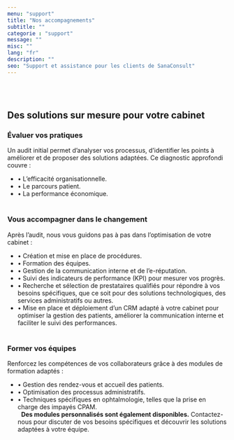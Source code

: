 ```yaml
---
menu: "support"
title: "Nos accompagnements"
subtitle: ""
categorie : "support"
message: ""
misc: ""
lang: "fr"
description: ""
seo: "Support et assistance pour les clients de SanaConsult"
---
```

\
&nbsp;
## Des solutions sur mesure pour votre cabinet
### Évaluer vos pratiques
Un audit initial permet d’analyser vos processus, d’identifier les points à améliorer et de proposer des solutions adaptées. Ce diagnostic approfondi couvre :
- •	L’efficacité organisationnelle.
- •	Le parcours patient.
- •	La performance économique.
\
&nbsp;
### Vous accompagner dans le changement
Après l’audit, nous vous guidons pas à pas dans l’optimisation de votre cabinet :
- •	Création et mise en place de procédures.
- •	Formation des équipes.
- •	Gestion de la communication interne et de l’e-réputation.
- •	Suivi des indicateurs de performance (KPI) pour mesurer vos progrès.
- •	Recherche et sélection de prestataires qualifiés pour répondre à vos besoins spécifiques, que ce soit pour des solutions technologiques, des services administratifs ou autres.
- •	Mise en place et déploiement d’un CRM adapté à votre cabinet pour optimiser la gestion des patients, améliorer la communication interne et faciliter le suivi des performances.
\
&nbsp;
### Former vos équipes
Renforcez les compétences de vos collaborateurs grâce à des modules de formation adaptés :
- •	Gestion des rendez-vous et accueil des patients.
- •	Optimisation des processus administratifs.
- •	Techniques spécifiques en ophtalmologie, telles que la prise en charge des impayés CPAM.
\
&nbsp;
**Des modules personnalisés sont également disponibles.** Contactez-nous pour discuter de vos besoins spécifiques et découvrir les solutions adaptées à votre équipe.


